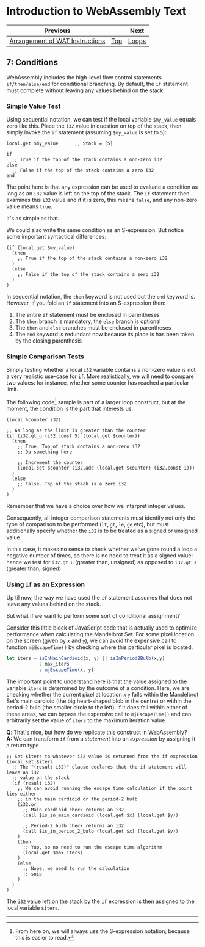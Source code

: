 # Introduction to WebAssembly Text

| Previous | | Next
|---|---|---
| [Arrangement of WAT Instructions](../06/README.md) | [Top](../README.md) | [Loops](../08/README.md)

## 7: Conditions

WebAssembly includes the high-level flow control statements `if/then/else/end` for conditional branching.  By default, the `if` statement must complete without leaving any values behind on the stack.

### Simple Value Test

Using sequential notation, we can test if the local variable `$my_value` equals zero like this.   Place the `i32` value in question on top of the stack, then simply invoke the `if` statement (assuming `$my_value` is set to `5`):

```wat
local.get $my_value      ;; Stack = [5]

if
  ;; True if the top of the stack contains a non-zero i32
else
  ;; False if the top of the stack contains a zero i32
end
```

The point here is that any expression can be used to evaluate a condition as long as an `i32` value is left on the top of the stack.  The `if` statement then examines this `i32` value and if it is zero, this means `false`, and any non-zero value means `true`.

It's as simple as that.

We could also write the same condition as an S-expression.  But notice some important syntactical differences:

```wat
(if (local.get $my_value)
  (then
    ;; True if the top of the stack contains a non-zero i32
  )
  (else
    ;; False if the top of the stack contains a zero i32
  )
)
```

In sequential notation, the `then` keyword is not used but the `end` keyword is. However, if you fold an `if` statement into an S-expression then:

1. The entire `if` statement must be enclosed in parentheses
1. The `then` branch is mandatory, the `else` branch is optional
1. The `then` and `else` branches must be enclosed in parentheses
1. The `end` keyword is redundant now because its place is has been taken by the closing parenthesis

### Simple Comparison Tests

Simply testing whether a local `i32` variable contains a non-zero value is not a very realistic use-case for `if`.  More realistically, we will need to compare two values: for instance, whether some counter has reached a particular limit.

The following code[^1] sample is part of a larger loop construct, but at the moment, the condition is the part that interests us:

```wat
(local %counter i32)

;; As long as the limit is greater than the counter
(if (i32.gt_u (i32.const 5) (local.get $counter))
  (then
    ;; True. Top of stack contains a non-zero i32
    ;; Do something here

    ;; Increment the counter
    (local.set $counter (i32.add (local.get $counter) (i32.const 1)))
  )
  (else
    ;; False. Top of the stack is a zero i32
  )
)
```

Remember that we have a choice over how we interpret integer values.

Consequently, all integer comparison statements must identify not only the type of comparison to be performed (`lt`, `gt`, `le`, `ge` etc), but must additionally specify whether the `i32` is to be treated as a signed or unsigned value.

In this case, it makes no sense to check whether we've gone round a loop a negative number of times, so there is no need to treat it as a signed value: hence we test for `i32.gt_u` (greater than, unsigned) as opposed to `i32.gt_s` (greater than, signed)

### Using `if` as an Expression

Up til now, the way we have used the `if` statement assumes that does not leave any values behind on the stack.

But what if we want to perform some sort of conditional assignment?

Consider this little block of JavaScript code that is actually used to optimize performance when calculating the Mandelbrot Set.  For some pixel location on the screen (given by `x` and `y`), we can avoid the expensive call to function `mjEscapeTime()` by checking where this particular pixel is located.

```javascript
let iters = isInMainCardioid(x, y) || isInPeriod2Bulb(x,y)
            ? max_iters
            : mjEscapeTime(x, y)
```

The important point to understand here is that the value assigned to the variable `iters` is determined by the outcome of a condition.  Here, we are checking whether the current pixel at location `x` `y` falls within the Mandelbrot Set's main cardioid (the big heart-shaped blob in the centre) or within the period-2 bulb (the smaller circle to the left).  If it does fall within either of these areas, we can bypass the expensive call to `mjEscapeTime()` and can arbitrarily set the value of `iters` to the maximum iteration value.

**Q**: That's nice, but how do we replicate this construct in WebAssembly?  
**A:** We can transform `if` from a *statement* into an *expression* by assigning it a return type

```wat
;; Set $iters to whatever i32 value is returned from the if expression
(local.set $iters
  ;; The "(result i32)" clause declares that the if statement will leave an i32
  ;; value on the stack
  (if (result i32)
    ;; We can avoid running the escape time calculation if the point lies either
    ;; in the main cardioid or the period-2 bulb
    (i32.or
      ;; Main cardioid check returns an i32
      (call $is_in_main_cardioid (local.get $x) (local.get $y))

      ;; Period-2 bulb check returns an i32
      (call $is_in_period_2_bulb (local.get $x) (local.get $y))
    )
    (then
      ;; Yup, so no need to run the escape time algorithm
      (local.get $max_iters)
    )
    (else
      ;; Nope, we need to run the calculation
      ;; snip
    )
  )
)
```

The `i32` value left on the stack by the `if` expression is then assigned to the local variable `$iters`.

<hr>

[^1]: From here on, we will always use the S-expression notation, because this is easier to read.